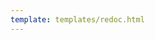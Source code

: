 ```yaml
---
template: templates/redoc.html
---
```


<redoc spec-url='http://localhost:8000/develop/product-apis/admin-apis/admin-v0.17/admin-v0.17.yaml'></redoc>
<script src="https://cdn.jsdelivr.net/npm/redoc@next/bundles/redoc.standalone.js"> </script>